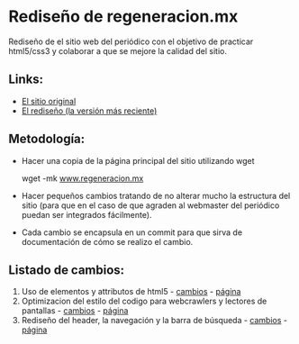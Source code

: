 Rediseño de regeneracion.mx
========================

Rediseño de el sitio web del periódico con el objetivo de practicar html5/css3 y colaborar a que se mejore la calidad del sitio.

Links:
-------
* [El sitio original](http://regeneracion.mx/) 
* [El rediseño (la versión más reciente)](http://rawgithub.com/josketres/regeneracion-mx-redesign/HEAD/www.regeneracion.mx/index.html)

Metodología:
-------
* Hacer una copia de la página principal del sitio utilizando wget


    wget -mk www.regeneracion.mx
   
* Hacer pequeños cambios tratando de no alterar mucho la estructura del sitio (para que en el caso de que agraden al webmaster del periódico puedan ser integrados fácilmente).
* Cada cambio se encapsula en un commit para que sirva de documentación de cómo se realizo el cambio.

Listado de cambios:
-------
1. Uso de elementos y attributos de html5 - [cambios](https://github.com/josketres/regeneracion-mx-redesign/commit/8d7d33c84a790edb2c2a5015759ec0a58fc69a24) - [página](http://rawgithub.com/josketres/regeneracion-mx-redesign/8d7d33c84a790edb2c2a5015759ec0a58fc69a24/www.regeneracion.mx/index.html) 
2. Optimizacion del estilo del codigo para webcrawlers y lectores de pantallas - [cambios](https://github.com/josketres/regeneracion-mx-redesign/commit/a6ce5a87f9489af6d6c68ac2edb0329c280ef2bd) - [página](http://rawgithub.com/josketres/regeneracion-mx-redesign/a6ce5a87f9489af6d6c68ac2edb0329c280ef2bd/www.regeneracion.mx/index.html)
3. Rediseño del header, la navegación y la barra de búsqueda - [cambios](https://github.com/josketres/regeneracion-mx-redesign/commit/4a5bd5d259d6454c41ffb74d477de841110d0d6e) - [página](http://rawgithub.com/josketres/regeneracion-mx-redesign/4a5bd5d259d6454c41ffb74d477de841110d0d6e/www.regeneracion.mx/index.html)

